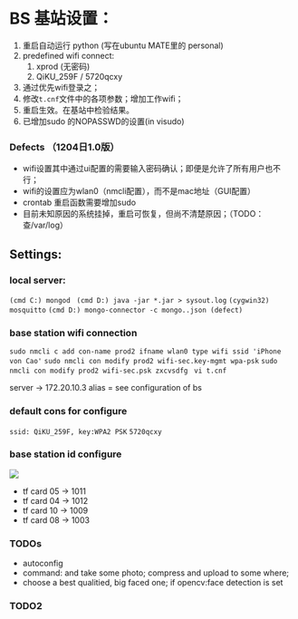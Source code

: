 # BS 基站设置：

1. 重启自动运行 python (写在ubuntu MATE里的 personal)
2. predefined wifi connect:
	1. xprod (无密码)
	2. QiKU_259F / 5720qcxy
3. 通过优先wifi登录之；
4. 修改`t.cnf`文件中的各项参数；增加工作wifi；
5. 重启生效。在基站中检验结果。
6. 已增加sudo 的NOPASSWD的设置(in visudo)

### Defects （1204日1.0版）

- wifi设置其中通过ui配置的需要输入密码确认；即便是允许了所有用户也不行；
- wifi的设置应为wlan0（nmcli配置），而不是mac地址（GUI配置）
- crontab 重启函数需要增加sudo
- 目前未知原因的系统挂掉，重启可恢复，但尚不清楚原因；（TODO：查/var/log）

## Settings:

### local server:

```(cmd C:) mongod ```
``` (cmd D:) java -jar *.jar > sysout.log ```
``` (cygwin32) mosquitto ```
``` (cmd D:) mongo-connector -c mongo..json (defect) ```

### base station wifi connection

``` sudo nmcli c add con-name prod2 ifname wlan0 type wifi ssid 'iPhone von Cao' ```
``` sudo nmcli con modify prod2 wifi-sec.key-mgmt wpa-psk ```
``` sudo nmcli con modify prod2 wifi-sec.psk zxcvsdfg ```
``` vi t.cnf```

server -> 172.20.10.3
alias = see configuration of bs

### default cons for configure

```ssid: QiKU_259F, key:WPA2 PSK```
```5720qcxy```

### base station id configure

![](bsf4setup.png)

- tf card 05 -> 1011
- tf card 04 -> 1012
- tf card 10 -> 1009
- tf card 08 -> 1003

### TODOs

- autoconfig
- command: and take some photo; compress and upload to some where;
- choose a best qualitied, big faced one; if opencv:face detection is set

### TODO2
